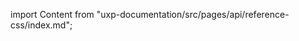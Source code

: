 
import Content from "uxp-documentation/src/pages/api/reference-css/index.md";

<Content query="product=xd"/>
